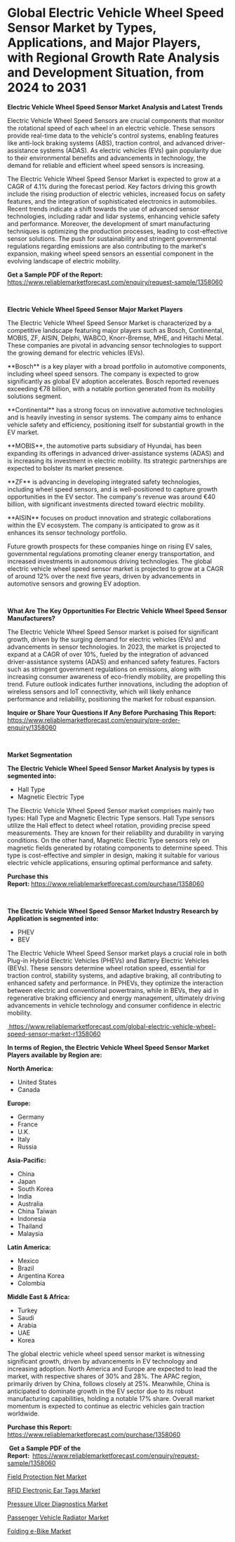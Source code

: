 <p><h1>Global Electric Vehicle Wheel Speed Sensor Market by Types, Applications, and Major Players, with Regional Growth Rate Analysis and Development Situation, from 2024 to 2031</h1></p><p><strong>Electric Vehicle Wheel Speed Sensor Market Analysis and Latest Trends</strong></p>
<p><p>Electric Vehicle Wheel Speed Sensors are crucial components that monitor the rotational speed of each wheel in an electric vehicle. These sensors provide real-time data to the vehicle's control systems, enabling features like anti-lock braking systems (ABS), traction control, and advanced driver-assistance systems (ADAS). As electric vehicles (EVs) gain popularity due to their environmental benefits and advancements in technology, the demand for reliable and efficient wheel speed sensors is increasing.</p><p>The Electric Vehicle Wheel Speed Sensor Market is expected to grow at a CAGR of 4.1% during the forecast period. Key factors driving this growth include the rising production of electric vehicles, increased focus on safety features, and the integration of sophisticated electronics in automobiles. Recent trends indicate a shift towards the use of advanced sensor technologies, including radar and lidar systems, enhancing vehicle safety and performance. Moreover, the development of smart manufacturing techniques is optimizing the production processes, leading to cost-effective sensor solutions. The push for sustainability and stringent governmental regulations regarding emissions are also contributing to the market's expansion, making wheel speed sensors an essential component in the evolving landscape of electric mobility.</p></p>
<p><strong>Get a Sample PDF of the Report:&nbsp;</strong> <a href="https://www.reliablemarketforecast.com/enquiry/request-sample/1358060?utm_campaign=1108&utm_medium=2&utm_source=Github&utm_content=ia&utm_term=03112024&utm_id=electric-vehicle-wheel-speed-sensor">https://www.reliablemarketforecast.com/enquiry/request-sample/1358060</a></p>
<p>&nbsp;</p>
<p><strong>Electric Vehicle Wheel Speed Sensor Major Market Players</strong></p>
<p><p>The Electric Vehicle Wheel Speed Sensor Market is characterized by a competitive landscape featuring major players such as Bosch, Continental, MOBIS, ZF, AISIN, Delphi, WABCO, Knorr-Bremse, MHE, and Hitachi Metal. These companies are pivotal in advancing sensor technologies to support the growing demand for electric vehicles (EVs).</p><p>**Bosch** is a key player with a broad portfolio in automotive components, including wheel speed sensors. The company is expected to grow significantly as global EV adoption accelerates. Bosch reported revenues exceeding €78 billion, with a notable portion generated from its mobility solutions segment.</p><p>**Continental** has a strong focus on innovative automotive technologies and is heavily investing in sensor systems. The company aims to enhance vehicle safety and efficiency, positioning itself for substantial growth in the EV market.</p><p>**MOBIS**, the automotive parts subsidiary of Hyundai, has been expanding its offerings in advanced driver-assistance systems (ADAS) and is increasing its investment in electric mobility. Its strategic partnerships are expected to bolster its market presence.</p><p>**ZF** is advancing in developing integrated safety technologies, including wheel speed sensors, and is well-positioned to capture growth opportunities in the EV sector. The company's revenue was around €40 billion, with significant investments directed toward electric mobility.</p><p>**AISIN** focuses on product innovation and strategic collaborations within the EV ecosystem. The company is anticipated to grow as it enhances its sensor technology portfolio.</p><p>Future growth prospects for these companies hinge on rising EV sales, governmental regulations promoting cleaner energy transportation, and increased investments in autonomous driving technologies. The global electric vehicle wheel speed sensor market is projected to grow at a CAGR of around 12% over the next five years, driven by advancements in automotive sensors and growing EV adoption.</p></p>
<p>&nbsp;</p>
<p><strong>What Are The Key Opportunities For Electric Vehicle Wheel Speed Sensor Manufacturers?</strong></p>
<p><p>The Electric Vehicle Wheel Speed Sensor market is poised for significant growth, driven by the surging demand for electric vehicles (EVs) and advancements in sensor technologies. In 2023, the market is projected to expand at a CAGR of over 10%, fueled by the integration of advanced driver-assistance systems (ADAS) and enhanced safety features. Factors such as stringent government regulations on emissions, along with increasing consumer awareness of eco-friendly mobility, are propelling this trend. Future outlook indicates further innovations, including the adoption of wireless sensors and IoT connectivity, which will likely enhance performance and reliability, positioning the market for robust expansion.</p></p>
<p><strong>Inquire or Share Your Questions If Any Before Purchasing This Report:</strong> <a href="https://www.reliablemarketforecast.com/enquiry/pre-order-enquiry/1358060?utm_campaign=1108&utm_medium=2&utm_source=Github&utm_content=ia&utm_term=03112024&utm_id=electric-vehicle-wheel-speed-sensor">https://www.reliablemarketforecast.com/enquiry/pre-order-enquiry/1358060</a></p>
<p>&nbsp;</p>
<p><strong>Market Segmentation</strong></p>
<p><strong>The Electric Vehicle Wheel Speed Sensor Market Analysis by types is segmented into:</strong></p>
<p><ul><li>Hall Type</li><li>Magnetic Electric Type</li></ul></p>
<p><p>The Electric Vehicle Wheel Speed Sensor market comprises mainly two types: Hall Type and Magnetic Electric Type sensors. Hall Type sensors utilize the Hall effect to detect wheel rotation, providing precise speed measurements. They are known for their reliability and durability in varying conditions. On the other hand, Magnetic Electric Type sensors rely on magnetic fields generated by rotating components to determine speed. This type is cost-effective and simpler in design, making it suitable for various electric vehicle applications, ensuring optimal performance and safety.</p></p>
<p><strong>Purchase this Report:&nbsp;</strong><a href="https://www.reliablemarketforecast.com/purchase/1358060?utm_campaign=1108&utm_medium=2&utm_source=Github&utm_content=ia&utm_term=03112024&utm_id=electric-vehicle-wheel-speed-sensor">https://www.reliablemarketforecast.com/purchase/1358060</a></p>
<p>&nbsp;</p>
<p><strong>The Electric Vehicle Wheel Speed Sensor Market Industry Research by Application is segmented into:</strong></p>
<p><ul><li>PHEV</li><li>BEV</li></ul></p>
<p><p>The Electric Vehicle Wheel Speed Sensor market plays a crucial role in both Plug-in Hybrid Electric Vehicles (PHEVs) and Battery Electric Vehicles (BEVs). These sensors determine wheel rotation speed, essential for traction control, stability systems, and adaptive braking, all contributing to enhanced safety and performance. In PHEVs, they optimize the interaction between electric and conventional powertrains, while in BEVs, they aid in regenerative braking efficiency and energy management, ultimately driving advancements in vehicle technology and consumer confidence in electric mobility.</p></p>
<p><a href="https://www.reliablemarketforecast.com/global-electric-vehicle-wheel-speed-sensor-market-r1358060?utm_campaign=1108&utm_medium=2&utm_source=Github&utm_content=ia&utm_term=03112024&utm_id=electric-vehicle-wheel-speed-sensor">&nbsp;https://www.reliablemarketforecast.com/global-electric-vehicle-wheel-speed-sensor-market-r1358060</a></p>
<p><strong>In terms of Region, the Electric Vehicle Wheel Speed Sensor Market Players available by Region are:</strong></p>
<p>
    <p> <strong> North America: </strong>
        <ul>
            <li>United States</li>
            <li>Canada</li>
        </ul>
        </p> 
    <p> <strong> Europe: </strong>
        <ul>
            <li>Germany</li>
            <li>France</li>
            <li>U.K.</li>
            <li>Italy</li>
            <li>Russia</li>
        </ul>
        </p> 
    <p> <strong> Asia-Pacific: </strong>
        <ul>
            <li>China</li>
            <li>Japan</li>
            <li>South Korea</li>
            <li>India</li>
            <li>Australia</li>
            <li>China Taiwan</li>
            <li>Indonesia</li>
            <li>Thailand</li>
            <li>Malaysia</li>
        </ul>
        </p> 
    <p> <strong> Latin America: </strong>
        <ul>
            <li>Mexico</li>
            <li>Brazil</li>
            <li>Argentina Korea</li>
            <li>Colombia</li>
        </ul>
        </p> 
    <p> <strong> Middle East & Africa: </strong>
        <ul>
            <li>Turkey</li>
            <li>Saudi</li>
            <li>Arabia</li>
            <li>UAE</li>
            <li>Korea</li>
        </ul>
    </p>
    </p>
<p><p>The global electric vehicle wheel speed sensor market is witnessing significant growth, driven by advancements in EV technology and increasing adoption. North America and Europe are expected to lead the market, with respective shares of 30% and 28%. The APAC region, primarily driven by China, follows closely at 25%. Meanwhile, China is anticipated to dominate growth in the EV sector due to its robust manufacturing capabilities, holding a notable 17% share. Overall market momentum is expected to continue as electric vehicles gain traction worldwide.</p></p>
<p><strong>Purchase this Report: </strong><a href="https://www.reliablemarketforecast.com/purchase/1358060?utm_campaign=1108&utm_medium=2&utm_source=Github&utm_content=ia&utm_term=03112024&utm_id=electric-vehicle-wheel-speed-sensor">https://www.reliablemarketforecast.com/purchase/1358060</a></p>
<p>&nbsp;<strong>Get a Sample PDF of the Report:&nbsp;&nbsp;</strong><a href="https://www.reliablemarketforecast.com/enquiry/request-sample/1358060?utm_campaign=1108&utm_medium=2&utm_source=Github&utm_content=ia&utm_term=03112024&utm_id=electric-vehicle-wheel-speed-sensor">https://www.reliablemarketforecast.com/enquiry/request-sample/1358060</a></p>
<p><strong></strong></p>
<p><p><a href="https://www.linkedin.com/pulse/field-protection-net-market-global-regional-analysis-focus-lmblf?utm_campaign=1108&utm_medium=2&utm_source=Github&utm_content=ia&utm_term=03112024&utm_id=electric-vehicle-wheel-speed-sensor">Field Protection Net Market</a></p><p><a href="https://www.linkedin.com/pulse/global-rfid-electronic-ear-tags-market-product-types-applications-9kklf?utm_campaign=1108&utm_medium=2&utm_source=Github&utm_content=ia&utm_term=03112024&utm_id=electric-vehicle-wheel-speed-sensor">RFID Electronic Ear Tags Market</a></p><p><a href="https://issuu.com/reportprime-2/docs/pressure-ulcer-diagnostics-market-s_4ec387979eb36e?utm_campaign=1108&utm_medium=2&utm_source=Github&utm_content=ia&utm_term=03112024&utm_id=electric-vehicle-wheel-speed-sensor">Pressure Ulcer Diagnostics Market</a></p><p><a href="https://github.com/doyeme32g/Market-Research-Report-List-1/blob/main/passenger-vehicle-radiator-market.md?utm_campaign=1108&utm_medium=2&utm_source=Github&utm_content=ia&utm_term=03112024&utm_id=electric-vehicle-wheel-speed-sensor">Passenger Vehicle Radiator Market</a></p><p><a href="https://github.com/cecilebbruhter/Market-Research-Report-List-1/blob/main/folding-e-bike-market.md?utm_campaign=1108&utm_medium=2&utm_source=Github&utm_content=ia&utm_term=03112024&utm_id=electric-vehicle-wheel-speed-sensor">Folding e-Bike Market</a></p></p>
